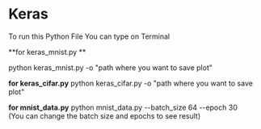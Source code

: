 # **Keras**

To run this Python File
You can type on Terminal

**for keras_mnist.py **

python keras_mnist.py -o "path where you want to save plot" 



**for keras_cifar.py**
python keras_cifar.py -o "path where you want to save plot"  



**for mnist_data.py**
python mnist_data.py --batch_size 64 --epoch 30  
(You can change the batch size and epochs to see result)
